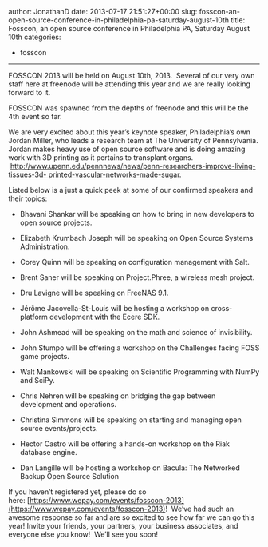 author: JonathanD
date: 2013-07-17 21:51:27+00:00
slug: fosscon-an-open-source-conference-in-philadelphia-pa-saturday-august-10th
title: Fosscon, an open source conference in Philadelphia PA, Saturday August 10th
categories:
- fosscon
---

FOSSCON 2013 will be held on August 10th, 2013.  Several of our very own staff here at freenode will be attending this year and we are really looking forward to it.





FOSSCON was spawned from the depths of freenode and this will be the 4th event so far.





We are very excited about this year’s keynote speaker, Philadelphia’s own Jordan Miller, who leads a research team at The University of Pennsylvania. Jordan makes heavy use of open source software and is doing amazing work with 3D printing as it pertains to transplant organs.  [http://www.upenn.edu/pennnews/news/penn-researchers-improve-living-tissues-3d- printed-vascular-networks-made-suga](http://www.upenn.edu/pennnews/news/penn-researchers-improve-living-tissues-3d-%20printed-vascular-networks-made-sugar)r.





Listed below is a just a quick peek at some of our confirmed speakers and their topics:









	
  * Bhavani Shankar will be speaking on how to bring in new developers to open source projects.


	
  * Elizabeth Krumbach Joseph will be speaking on Open Source Systems Administration.


	
  * Corey Quinn will be speaking on configuration management with Salt.


	
  * Brent Saner will be speaking on Project.Phree, a wireless mesh project.


	
  * Dru Lavigne will be speaking on FreeNAS 9.1.


	
  * Jérôme Jacovella-St-Louis will be hosting a workshop on cross-platform development with the Ecere SDK.


	
  * John Ashmead will be speaking on the math and science of invisibility.


	
  * John Stumpo will be offering a workshop on the Challenges facing FOSS game projects.


	
  * Walt Mankowski will be speaking on Scientific Programming with NumPy and SciPy.


	
  * Chris Nehren will be speaking on bridging the gap between development and operations.


	
  * Christina Simmons will be speaking on starting and managing open source events/projects.


	
  * Hector Castro will be offering a hands-on workshop on the Riak database engine.


	
  * Dan Langille will be hosting a workshop on Bacula: The Networked Backup Open Source Solution






If you haven’t registered yet, please do so here: [https://www.wepay.com/events/fosscon-2013](https://www.wepay.com/events/fosscon-2013)!  We’ve had such an awesome response so far and are so excited to see how far we can go this year! Invite your friends, your partners, your business associates, and everyone else you know!  We’ll see you soon!
